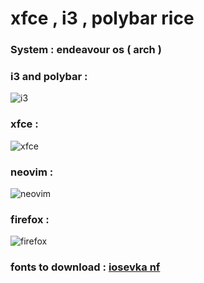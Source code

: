 # xfce , i3 , polybar rice

### System : endeavour os ( arch )


### i3 and polybar :

![i3](https://raw.githubusercontent.com/iamabhas/dotfiles/main/screenshots/i3andPolybar.png)

### xfce :

![xfce](https://raw.githubusercontent.com/iamabhas/dotfiles/main/screenshots/screenshot1.png)

### neovim :

![neovim](https://raw.githubusercontent.com/iamabhas/dotfiles/main/screenshots/nvim.png)

### firefox :

![firefox](https://raw.githubusercontent.com/iamabhas/dotfiles/main/screenshots/firefox.png)

### fonts to download : [iosevka nf](https://www.nerdfonts.com/font-downloads)


